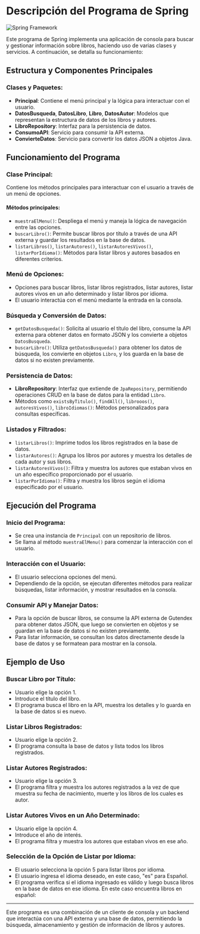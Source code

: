 # Descripción del Programa de Spring

![Spring Framework](https://spring.io/images/spring-logo-2022-2x.png)

Este programa de Spring implementa una aplicación de consola para buscar y gestionar información sobre libros, haciendo uso de varias clases y servicios. A continuación, se detalla su funcionamiento:

## Estructura y Componentes Principales

### Clases y Paquetes:

- **Principal**: Contiene el menú principal y la lógica para interactuar con el usuario.
- **DatosBusqueda**, **DatosLibro**, **Libro**, **DatosAutor**: Modelos que representan la estructura de datos de los libros y autores.
- **LibroRepository**: Interfaz para la persistencia de datos.
- **ConsumoAPI**: Servicio para consumir la API externa.
- **ConvierteDatos**: Servicio para convertir los datos JSON a objetos Java.

## Funcionamiento del Programa

### Clase Principal:

Contiene los métodos principales para interactuar con el usuario a través de un menú de opciones.

#### Métodos principales:

- `muestraElMenu()`: Despliega el menú y maneja la lógica de navegación entre las opciones.
- `buscarLibro()`: Permite buscar libros por título a través de una API externa y guardar los resultados en la base de datos.
- `listarLibros()`, `listarAutores()`, `listarAutoresVivos()`, `listarPorIdioma()`: Métodos para listar libros y autores basados en diferentes criterios.

### Menú de Opciones:

- Opciones para buscar libros, listar libros registrados, listar autores, listar autores vivos en un año determinado y listar libros por idioma.
- El usuario interactúa con el menú mediante la entrada en la consola.

### Búsqueda y Conversión de Datos:

- `getDatosBusqueda()`: Solicita al usuario el título del libro, consume la API externa para obtener datos en formato JSON y los convierte a objetos `DatosBusqueda`.
- `buscarLibro()`: Utiliza `getDatosBusqueda()` para obtener los datos de búsqueda, los convierte en objetos `Libro`, y los guarda en la base de datos si no existen previamente.

### Persistencia de Datos:

- **LibroRepository**: Interfaz que extiende de `JpaRepository`, permitiendo operaciones CRUD en la base de datos para la entidad `Libro`.
- Métodos como `existsByTitulo()`, `findAll()`, `librooos()`, `autoresVivos()`, `libroIdiomas()`: Métodos personalizados para consultas específicas.

### Listados y Filtrados:

- `listarLibros()`: Imprime todos los libros registrados en la base de datos.
- `listarAutores()`: Agrupa los libros por autores y muestra los detalles de cada autor y sus libros.
- `listarAutoresVivos()`: Filtra y muestra los autores que estaban vivos en un año específico proporcionado por el usuario.
- `listarPorIdioma()`: Filtra y muestra los libros según el idioma especificado por el usuario.

## Ejecución del Programa

### Inicio del Programa:

- Se crea una instancia de `Principal` con un repositorio de libros.
- Se llama al método `muestraElMenu()` para comenzar la interacción con el usuario.

### Interacción con el Usuario:

- El usuario selecciona opciones del menú.
- Dependiendo de la opción, se ejecutan diferentes métodos para realizar búsquedas, listar información, y mostrar resultados en la consola.

### Consumir API y Manejar Datos:

- Para la opción de buscar libros, se consume la API externa de Gutendex para obtener datos JSON, que luego se convierten en objetos y se guardan en la base de datos si no existen previamente.
- Para listar información, se consultan los datos directamente desde la base de datos y se formatean para mostrar en la consola.

## Ejemplo de Uso

### Buscar Libro por Título:

- Usuario elige la opción 1.
- Introduce el título del libro.
- El programa busca el libro en la API, muestra los detalles y lo guarda en la base de datos si es nuevo.

### Listar Libros Registrados:

- Usuario elige la opción 2.
- El programa consulta la base de datos y lista todos los libros registrados.

### Listar Autores Registrados:

- Usuario elige la opción 3.
- El programa filtra y muestra los autores registrados a la vez de que muestra su fecha de nacimiento, muerte y los libros de los cuales es autor.
  
### Listar Autores Vivos en un Año Determinado:

- Usuario elige la opción 4.
- Introduce el año de interés.
- El programa filtra y muestra los autores que estaban vivos en ese año.

### Selección de la Opción de Listar por Idioma:

- El usuario selecciona la opción 5 para listar libros por idioma.
- El usuario ingresa el idioma deseado, en este caso, "es" para Español.
- El programa verifica si el idioma ingresado es válido y luego busca libros en la base de datos en ese idioma. En este caso encuentra libros en español:

---

Este programa es una combinación de un cliente de consola y un backend que interactúa con una API externa y una base de datos, permitiendo la búsqueda, almacenamiento y gestión de información de libros y autores.
